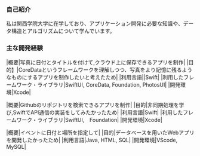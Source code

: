 ### 自己紹介
私は関西学院大学に在学しており、アプリケーション開発に必要な知識や、データ構造とアルゴリズムについて学んでいます。

### 主な開発経験
|概要|写真に日付とタイトルを付けて,クラウド上に保存できるアプリを制作|
|目的】|CoreDataというフレームワークを理解しつつ、写真をより記憶に残るようなものにするアプリを制作したいと考えたため|
|利用言語||Swift|
|利用したフレームワーク・ライブラリ|SwiftUI, CoreData, Foundation, PhotosUI|
|開発環境|Xcode|

|概要|Githubのリポジトリを検索できるアプリを制作|
|目的|非同期処理を学び,SwiftでAPI通信の実装をしてみたかったため|
|利用言語|Swift|
|利用したフレームワーク・ライブラリ|SwiftUI,　Foundation|
|開発環境|Xcode|

|概要|イベントに日付と場所を指定して|
|目的|データベースを用いたWebアプリを開発したかったため|
|利用言語|Java, HTML, SQL|
|開発環境|VScode, MySQL|

